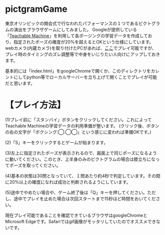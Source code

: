 # pictgramGame

東京オリンピックの開会式で行なわれたパフォーマンスの１つであるピクトグラムの演出をブラウザゲームにしてみました。
Googleが提供している「[Teachable Machine](https://teachablemachine.withgoogle.com/)」を利用して各ポージングの学習データを作成しており、指定されたポーズの確度が20%を超えるとOKという仕様にしています。
webカメラ(内蔵カメラ)を取り付けたPCがあれば、[ここ](http://pictgramgame.herokuapp.com/)でプレイ可能ですが、プレイ時のタイミングのズレ調整等で中身をいじりたい人向けにアップしておきます。

基本的には「index.html」をgoogleChromeで開くか、このディレクトリをカレントにしてpython等でローカルサーバーを立ち上げて開くことでプレイが可能だと思います。

# 【プレイ方法】
(1)プレイ前に「スタンバイ」ボタンをクリックしてください。これによってTeachable Machineの学習データの利用準備が整います。
(クリック後、ボタンの右の文字が「ボクシング:◯.◯◯」という感じに変われば準備OKです。)

(2)「S」キーをクリックするとゲームが始まります。

(3)左上に指定されたポーズが表示されるので、画面上で同じポーズになるように動いてください。このとき、上半身のみのピクトグラムの場合は膝立ちになってポーズを取ってください。

(4)基本の状態は30問となっていて、１問あたり約4秒で判定しています。その間に20%以上の確度になれば成功と判断されるようにしています。

(5)途中でやめたい場合や、ゲーム終了後は「Q」キーを押してください。ただし、途中でプレイを止めた場合は次回スタートまで15秒ほど時間をおいてください。

現在プレイ可能であることを確認できているブラウザはgoogleChromeとMicrosoft Edgeです。Safariではgif画像がモッタリしていたのでオススメできないです。
